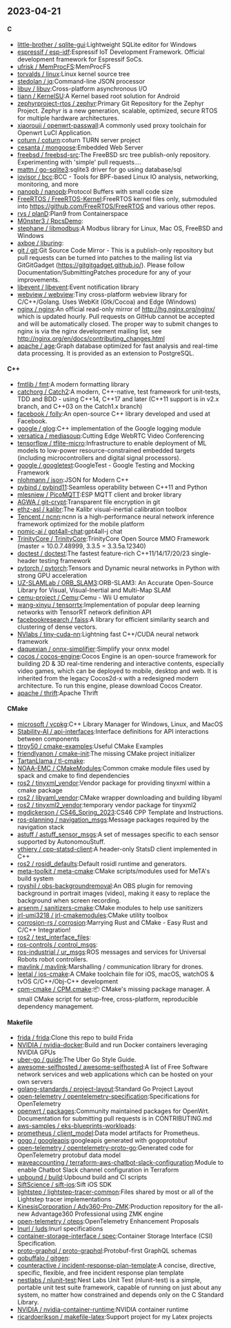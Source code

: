 ## 2023-04-21

#### C
* [little-brother / sqlite-gui](https://github.com/little-brother/sqlite-gui):Lightweight SQLite editor for Windows
* [espressif / esp-idf](https://github.com/espressif/esp-idf):Espressif IoT Development Framework. Official development framework for Espressif SoCs.
* [ufrisk / MemProcFS](https://github.com/ufrisk/MemProcFS):MemProcFS
* [torvalds / linux](https://github.com/torvalds/linux):Linux kernel source tree
* [stedolan / jq](https://github.com/stedolan/jq):Command-line JSON processor
* [libuv / libuv](https://github.com/libuv/libuv):Cross-platform asynchronous I/O
* [tiann / KernelSU](https://github.com/tiann/KernelSU):A Kernel based root solution for Android
* [zephyrproject-rtos / zephyr](https://github.com/zephyrproject-rtos/zephyr):Primary Git Repository for the Zephyr Project. Zephyr is a new generation, scalable, optimized, secure RTOS for multiple hardware architectures.
* [xiaorouji / openwrt-passwall](https://github.com/xiaorouji/openwrt-passwall):A commonly used proxy toolchain for Openwrt LuCI Application.
* [coturn / coturn](https://github.com/coturn/coturn):coturn TURN server project
* [cesanta / mongoose](https://github.com/cesanta/mongoose):Embedded Web Server
* [freebsd / freebsd-src](https://github.com/freebsd/freebsd-src):The FreeBSD src tree publish-only repository. Experimenting with 'simple' pull requests....
* [mattn / go-sqlite3](https://github.com/mattn/go-sqlite3):sqlite3 driver for go using database/sql
* [iovisor / bcc](https://github.com/iovisor/bcc):BCC - Tools for BPF-based Linux IO analysis, networking, monitoring, and more
* [nanopb / nanopb](https://github.com/nanopb/nanopb):Protocol Buffers with small code size
* [FreeRTOS / FreeRTOS-Kernel](https://github.com/FreeRTOS/FreeRTOS-Kernel):FreeRTOS kernel files only, submoduled into https://github.com/FreeRTOS/FreeRTOS and various other repos.
* [rvs / planD](https://github.com/rvs/planD):Plan9 from Containerspace
* [M0nster3 / RpcsDemo](https://github.com/M0nster3/RpcsDemo):
* [stephane / libmodbus](https://github.com/stephane/libmodbus):A Modbus library for Linux, Mac OS, FreeBSD and Windows
* [axboe / liburing](https://github.com/axboe/liburing):
* [git / git](https://github.com/git/git):Git Source Code Mirror - This is a publish-only repository but pull requests can be turned into patches to the mailing list via GitGitGadget (https://gitgitgadget.github.io/). Please follow Documentation/SubmittingPatches procedure for any of your improvements.
* [libevent / libevent](https://github.com/libevent/libevent):Event notification library
* [webview / webview](https://github.com/webview/webview):Tiny cross-platform webview library for C/C++/Golang. Uses WebKit (Gtk/Cocoa) and Edge (Windows)
* [nginx / nginx](https://github.com/nginx/nginx):An official read-only mirror of http://hg.nginx.org/nginx/ which is updated hourly. Pull requests on GitHub cannot be accepted and will be automatically closed. The proper way to submit changes to nginx is via the nginx development mailing list, see http://nginx.org/en/docs/contributing_changes.html
* [apache / age](https://github.com/apache/age):Graph database optimized for fast analysis and real-time data processing. It is provided as an extension to PostgreSQL.

#### C++
* [fmtlib / fmt](https://github.com/fmtlib/fmt):A modern formatting library
* [catchorg / Catch2](https://github.com/catchorg/Catch2):A modern, C++-native, test framework for unit-tests, TDD and BDD - using C++14, C++17 and later (C++11 support is in v2.x branch, and C++03 on the Catch1.x branch)
* [facebook / folly](https://github.com/facebook/folly):An open-source C++ library developed and used at Facebook.
* [google / glog](https://github.com/google/glog):C++ implementation of the Google logging module
* [versatica / mediasoup](https://github.com/versatica/mediasoup):Cutting Edge WebRTC Video Conferencing
* [tensorflow / tflite-micro](https://github.com/tensorflow/tflite-micro):Infrastructure to enable deployment of ML models to low-power resource-constrained embedded targets (including microcontrollers and digital signal processors).
* [google / googletest](https://github.com/google/googletest):GoogleTest - Google Testing and Mocking Framework
* [nlohmann / json](https://github.com/nlohmann/json):JSON for Modern C++
* [pybind / pybind11](https://github.com/pybind/pybind11):Seamless operability between C++11 and Python
* [mlesniew / PicoMQTT](https://github.com/mlesniew/PicoMQTT):ESP MQTT client and broker library
* [AGWA / git-crypt](https://github.com/AGWA/git-crypt):Transparent file encryption in git
* [ethz-asl / kalibr](https://github.com/ethz-asl/kalibr):The Kalibr visual-inertial calibration toolbox
* [Tencent / ncnn](https://github.com/Tencent/ncnn):ncnn is a high-performance neural network inference framework optimized for the mobile platform
* [nomic-ai / gpt4all-chat](https://github.com/nomic-ai/gpt4all-chat):gpt4all-j chat
* [TrinityCore / TrinityCore](https://github.com/TrinityCore/TrinityCore):TrinityCore Open Source MMO Framework (master = 10.0.7.48999, 3.3.5 = 3.3.5a.12340)
* [doctest / doctest](https://github.com/doctest/doctest):The fastest feature-rich C++11/14/17/20/23 single-header testing framework
* [pytorch / pytorch](https://github.com/pytorch/pytorch):Tensors and Dynamic neural networks in Python with strong GPU acceleration
* [UZ-SLAMLab / ORB_SLAM3](https://github.com/UZ-SLAMLab/ORB_SLAM3):ORB-SLAM3: An Accurate Open-Source Library for Visual, Visual-Inertial and Multi-Map SLAM
* [cemu-project / Cemu](https://github.com/cemu-project/Cemu):Cemu - Wii U emulator
* [wang-xinyu / tensorrtx](https://github.com/wang-xinyu/tensorrtx):Implementation of popular deep learning networks with TensorRT network definition API
* [facebookresearch / faiss](https://github.com/facebookresearch/faiss):A library for efficient similarity search and clustering of dense vectors.
* [NVlabs / tiny-cuda-nn](https://github.com/NVlabs/tiny-cuda-nn):Lightning fast C++/CUDA neural network framework
* [daquexian / onnx-simplifier](https://github.com/daquexian/onnx-simplifier):Simplify your onnx model
* [cocos / cocos-engine](https://github.com/cocos/cocos-engine):Cocos Engine is an open-source framework for building 2D & 3D real-time rendering and interactive contents, especially video games, which can be deployed to mobile, desktop and web. It is inherited from the legacy Cocos2d-x with a redesigned modern architecture. To run this engine, please download Cocos Creator.
* [apache / thrift](https://github.com/apache/thrift):Apache Thrift

#### CMake
* [microsoft / vcpkg](https://github.com/microsoft/vcpkg):C++ Library Manager for Windows, Linux, and MacOS
* [Stability-AI / api-interfaces](https://github.com/Stability-AI/api-interfaces):Interface definitions for API interactions between components
* [ttroy50 / cmake-examples](https://github.com/ttroy50/cmake-examples):Useful CMake Examples
* [friendlyanon / cmake-init](https://github.com/friendlyanon/cmake-init):The missing CMake project initializer
* [TartanLlama / tl-cmake](https://github.com/TartanLlama/tl-cmake):
* [NOAA-EMC / CMakeModules](https://github.com/NOAA-EMC/CMakeModules):Common cmake module files used by spack and cmake to find dependencies
* [ros2 / tinyxml_vendor](https://github.com/ros2/tinyxml_vendor):Vendor package for providing tinyxml within a cmake package
* [ros2 / libyaml_vendor](https://github.com/ros2/libyaml_vendor):CMake wrapper downloading and building libyaml
* [ros2 / tinyxml2_vendor](https://github.com/ros2/tinyxml2_vendor):temporary vendor package for tinyxml2
* [mgdickerson / CS46_Spring_2023](https://github.com/mgdickerson/CS46_Spring_2023):CS46 CPP Template and Instructions.
* [ros-planning / navigation_msgs](https://github.com/ros-planning/navigation_msgs):Message packages required by the navigation stack
* [astuff / astuff_sensor_msgs](https://github.com/astuff/astuff_sensor_msgs):A set of messages specific to each sensor supported by AutonomouStuff.
* [vthiery / cpp-statsd-client](https://github.com/vthiery/cpp-statsd-client):A header-only StatsD client implemented in C++
* [ros2 / rosidl_defaults](https://github.com/ros2/rosidl_defaults):Default rosidl runtime and generators.
* [meta-toolkit / meta-cmake](https://github.com/meta-toolkit/meta-cmake):CMake scripts/modules used for MeTA's build system
* [royshil / obs-backgroundremoval](https://github.com/royshil/obs-backgroundremoval):An OBS plugin for removing background in portrait images (video), making it easy to replace the background when screen recording.
* [arsenm / sanitizers-cmake](https://github.com/arsenm/sanitizers-cmake):CMake modules to help use sanitizers
* [jrl-umi3218 / jrl-cmakemodules](https://github.com/jrl-umi3218/jrl-cmakemodules):CMake utility toolbox
* [corrosion-rs / corrosion](https://github.com/corrosion-rs/corrosion):Marrying Rust and CMake - Easy Rust and C/C++ Integration!
* [ros2 / test_interface_files](https://github.com/ros2/test_interface_files):
* [ros-controls / control_msgs](https://github.com/ros-controls/control_msgs):
* [ros-industrial / ur_msgs](https://github.com/ros-industrial/ur_msgs):ROS messages and services for Universal Robots robot controllers.
* [mavlink / mavlink](https://github.com/mavlink/mavlink):Marshalling / communication library for drones.
* [leetal / ios-cmake](https://github.com/leetal/ios-cmake):A CMake toolchain file for iOS, macOS, watchOS & tvOS C/C++/Obj-C++ development
* [cpm-cmake / CPM.cmake](https://github.com/cpm-cmake/CPM.cmake):📦
CMake's missing package manager. A small CMake script for setup-free, cross-platform, reproducible dependency management.

#### Makefile
* [frida / frida](https://github.com/frida/frida):Clone this repo to build Frida
* [NVIDIA / nvidia-docker](https://github.com/NVIDIA/nvidia-docker):Build and run Docker containers leveraging NVIDIA GPUs
* [uber-go / guide](https://github.com/uber-go/guide):The Uber Go Style Guide.
* [awesome-selfhosted / awesome-selfhosted](https://github.com/awesome-selfhosted/awesome-selfhosted):A list of Free Software network services and web applications which can be hosted on your own servers
* [golang-standards / project-layout](https://github.com/golang-standards/project-layout):Standard Go Project Layout
* [open-telemetry / opentelemetry-specification](https://github.com/open-telemetry/opentelemetry-specification):Specifications for OpenTelemetry
* [openwrt / packages](https://github.com/openwrt/packages):Community maintained packages for OpenWrt. Documentation for submitting pull requests is in CONTRIBUTING.md
* [aws-samples / eks-blueprints-workloads](https://github.com/aws-samples/eks-blueprints-workloads):
* [prometheus / client_model](https://github.com/prometheus/client_model):Data model artifacts for Prometheus.
* [gogo / googleapis](https://github.com/gogo/googleapis):googleapis generated with gogoprotobuf
* [open-telemetry / opentelemetry-proto-go](https://github.com/open-telemetry/opentelemetry-proto-go):Generated code for OpenTelemetry protobuf data model
* [waveaccounting / terraform-aws-chatbot-slack-configuration](https://github.com/waveaccounting/terraform-aws-chatbot-slack-configuration):Module to enable Chatbot Slack channel configuration in Terraform
* [upbound / build](https://github.com/upbound/build):Upbound build and CI scripts
* [SiftScience / sift-ios](https://github.com/SiftScience/sift-ios):Sift iOS SDK
* [lightstep / lightstep-tracer-common](https://github.com/lightstep/lightstep-tracer-common):Files shared by most or all of the Lightstep tracer implementations
* [KinesisCorporation / Adv360-Pro-ZMK](https://github.com/KinesisCorporation/Adv360-Pro-ZMK):Production repository for the all-new Advantage360 Professional using ZMK engine
* [open-telemetry / oteps](https://github.com/open-telemetry/oteps):OpenTelemetry Enhancement Proposals
* [lnurl / luds](https://github.com/lnurl/luds):lnurl specifications
* [container-storage-interface / spec](https://github.com/container-storage-interface/spec):Container Storage Interface (CSI) Specification.
* [proto-graphql / proto-graphql](https://github.com/proto-graphql/proto-graphql):Protobuf-first GraphQL schemas
* [gobuffalo / gitgen](https://github.com/gobuffalo/gitgen):
* [counteractive / incident-response-plan-template](https://github.com/counteractive/incident-response-plan-template):A concise, directive, specific, flexible, and free incident response plan template
* [nestlabs / nlunit-test](https://github.com/nestlabs/nlunit-test):Nest Labs Unit Test (nlunit-test) is a simple, portable unit test suite framework, capable of running on just about any system, no matter how constrained and depends only on the C Standard Library.
* [NVIDIA / nvidia-container-runtime](https://github.com/NVIDIA/nvidia-container-runtime):NVIDIA container runtime
* [ricardoerikson / makefile-latex](https://github.com/ricardoerikson/makefile-latex):Support project for my Latex projects
